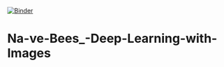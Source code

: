 [![Binder](https://mybinder.org/badge_logo.svg)](https://mybinder.org/v2/gh/maryem-selmi/Na-ve-Bees_-Deep-Learning-with-Images/main)



# Na-ve-Bees_-Deep-Learning-with-Images
